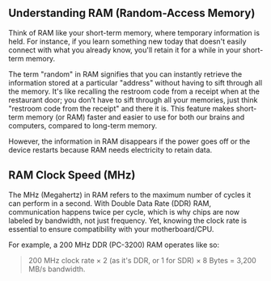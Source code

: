 ## Understanding RAM (Random-Access Memory)

Think of RAM like your short-term memory, 
where temporary information is held.
For instance, if you learn something new today that doesn't easily connect with what you already know, 
you'll retain it for a while in your short-term memory.

The term "random" in RAM signifies that you can instantly retrieve the information stored at a particular "address"
without having to sift through all the memory.
It's like recalling the restroom code from a receipt when at the restaurant door; 
you don’t have to sift through all your memories, 
just think "restroom code from the receipt" and there it is.
This feature makes short-term memory (or RAM) faster and easier to use for both our brains and computers, 
compared to long-term memory.

However, the information in RAM disappears if the power goes off 
or the device restarts because RAM needs electricity to retain data.

## RAM Clock Speed (MHz)

The MHz (Megahertz) in RAM refers to the maximum number of cycles it can perform in a second.
With Double Data Rate (DDR) RAM, 
communication happens twice per cycle, 
which is why chips are now labeled by bandwidth, 
not just frequency.
Yet, knowing the clock rate is essential to ensure compatibility with your motherboard/CPU.

For example, 
a 200 MHz DDR (PC-3200) RAM operates like so:
> 200 MHz clock rate × 2 (as it's DDR, or 1 for SDR) × 8 Bytes = 3,200 MB/s bandwidth.
